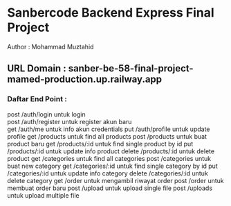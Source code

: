 # Sanbercode Backend Express Final Project
Author : Mohammad Muztahid

## URL Domain : sanber-be-58-final-project-mamed-production.up.railway.app

### Daftar End Point : 
post /auth/login untuk login  
post /auth/register untuk register akun baru  
get /auth/me untuk info akun credentials
put /auth/profile untuk update profile
get /products untuk find all products
post /products untuk buat product baru
get /products/:id untuk find single product by id
put /products/:id untuk update info product
delete /products/:id untuk delete product
get /categories untuk find all categories
post /categories untuk buat new category
get /categories/:id untuk find single category by id
put /categories/:id untuk update info category
delete /categories/:id untuk delete category
get /order untuk mengambil riwayat order
post /order untuk membuat order baru
post /upload untuk upload single file
post /uploads untuk upload multiple file
